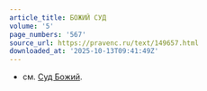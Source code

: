 ```yaml
---
article_title: БОЖИЙ СУД
volume: '5'
page_numbers: '567'
source_url: https://pravenc.ru/text/149657.html
downloaded_at: '2025-10-13T09:41:49Z'
---
```


- см. [Суд Божий](<https://pravenc.ru/text/Суд Божий.html>).
